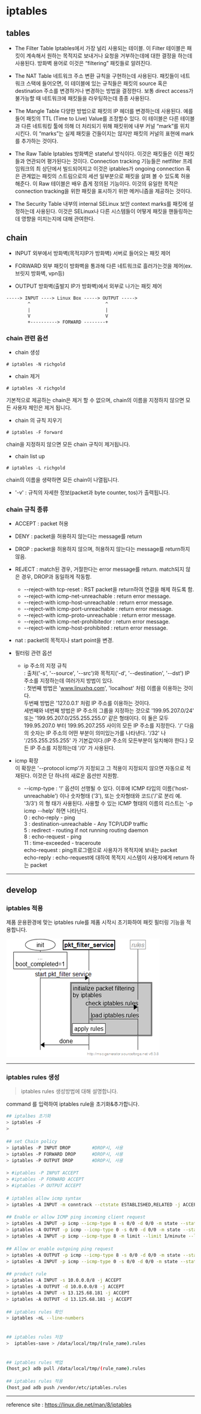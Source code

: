 # iptables

## tables

 - The Filter Table
   Iptables에서 가장 널리 사용되는 테이블. 이 Filter 테이블은 패킷이 계속해서 원하는 목적지로 보내거나 요청을 거부하는데에 대한 결정을 하는데 사용된다. 방화벽 용어로 이것은 “filtering” 패킷들로 알려진다.

 - The NAT Table
   네트워크 주소 변환 규칙을 구현하는데 사용된다. 패킷들이 네트워크 스택에 들어오면, 이 테이블에 있는 규칙들은 패킷의 source 혹은 destination 주소를 변경하거나 변경하는 방법을 결정한다. 보통 direct access가 불가능할 때 네트워크에 패킷들을 라우팅하는데 종종 사용된다. 

 - The Mangle Table
   다양한 방법으로 패킷의 IP 헤더를 변경하는데 사용된다. 예를 들어 패킷의 TTL (Time to Live) Value를 조정할수 있다. 이 테이블은 다른 테이블과 다른 네트워킹 툴에 의해 더 처리되기 위해 패킷위에 내부 커널 “mark”를 위치 시킨다. 이 “marks”는 실제 패킷을 건들이지는 않지만 패킷의 커널의 표현에 mark를 추가하는 것이다. 

 - The Raw Table
    Iptables 방화벽은 stateful 방식이다. 이것은 패킷들은 이전 패킷들과 연관되어 평가된다는 것이다. Connection tracking 기능들은 netfilter 프레임워크의 최 상단에서 빌드되어지고 이것은 iptables가 ongoing connection 혹은 관계없는 패킷의 스트림으로의 세션 일부분으로 패킷을 살펴 볼 수 있도록 허용해준다. 이 Raw 테이블은 배우 좁게 정의된 기능이다. 이것의 유일한 목적은 connection tracking을 위한 패킷을 표시하기 위한 메커니즘을 제공하는 것이다.

 - The Security Table
   내부의 internal SELinux 보안 context marks를 패킷에 설정하는데 사용된다. 이것은 SELinux나 다른 시스템들이 어떻게 패킷을 핸들링하는데 영향을 미치는지에 대해 관여한다. 

## chain
 
 - INPUT
   외부에서 방화벽(목적지IP가 방화벽) 서버로 들어오는 패킷 제어

 - FORWARD
   외부 패킷이 방화벽을 통과해 다른 네트워크로 흘러가는것을 제어(ex. 브릿지 방화벽, vpn등)

 - OUTPUT
   방화벽(출발지 IP가 방화벽)에서 외부로 나가는 패킷 제어

```
-----> INPUT ----> Linux Box -----> OUTPUT ----->
        ^                            ^
        |                            |
        V                            V
        +----------> FORWARD --------+
```

### chain 관련 옵션

- chain 생성
```
# iptables -N richgold
```
- chain 제거
```
# iptables -X richgold
```
 기본적으로 제공하는 chain은 제거 할 수 없으며, chain의 이름을 지정하지 않으면 모든 사용자 체인은 제거 됩니다.

- chain 의 규칙 지우기
```
# iptables -F forward
```
 chain을 지정하지 않으면 모든 chain 규칙이 제거됩니다. 

- chain list up
```
# iptables -L richgold
```
 chain의 이름을 생략하면 모든 chain이 나열됩니다. 
  * '-v' : 규칙의 자세한 정보(packet과 byte counter, tos)가 출력됩니다.

### chain 규칙 종류
 - ACCEPT : packet 허용
 - DENY : packet을 허용하지 않는다는 message를 return
 - DROP : packet을 허용하지 않으며, 허용하지 않는다는 message를 return하지 않음.  
 - REJECT : match된 경우, 거절한다는 error message를 return.   match되지 않은 경우, DROP과 동일하게 작동함.
   * --reject-with tcp-reset : RST packet을 return하여 연결을 해제 하도록 함.
   * --reject-with icmp-net-unreachable : return error message.
   * --reject-with icmp-host-unreachable : return error message.
   * --reject-with icmp-port-unreachable : return error message.
   * --reject-with icmp-proto-unreachable : return error message.
   * --reject-with icmp-net-prohibitedor : return error message.
   * --reject-with icmp-host-prohibited : return error message.
 - nat : packet의 목적지나 start point을 변경.
 - 필터링 관련 옵션
   * ip 주소의 지정 규칙  
     : 출처('-s', '--source', '--src')와 목적지('-d', '--destination', '--dst') IP 주소를 지정하는데 여러가지 방법이 있다.  
	 : 첫번째 방법은 'www.linuxhq.com', 'localhost' 처럼 이름을 이용하는 것이다.   
	 두번째 방법은 '127.0.0.1' 처럼 IP 주소를 이용하는 것이다.   
	 세번째와 네번째 방법은 IP 주소의 그룹을 지정하는 것으로 '199.95.207.0/24' 또는 '199.95.207.0/255.255.255.0' 같은 형태이다. 이 둘은 모두 199.95.207.0 부터 199.95.207.255 사이의 모든 IP 주소를 지정한다. '/' 다음의 숫자는 IP 주소의 어떤 부분이 의미있는가를 나타낸다. '/32' 나 '/255.255.255.255' 가 기본값이다.(IP 주소의 모든부분이 일치해야 한다.) 모든 IP 주소를 지정하는데 '/0' 가 사용된다.    
  
 - icmp 확장   
  이 확장은 '--protocol icmp'가 지정되고 그 적용이 지정되지 않으면 자동으로 적재된다. 이것은 단 하나의 새로운 옵션만 지원함.  
    * --icmp-type   : '!' 옵션이 선행될 수 있다. 이후에 ICMP 타입의 이름('host-unreachable') 이나 숫자형태 ('3'), 또는 숫자형태와 코드('/'로 분리 예. '3/3') 의 형 태가 사용된다. 사용할 수 있는 ICMP 형태의 이름의 리스트는 '-p icmp --help' 하면 나타난다.   
	0 : echo-reply - ping  
	3 : destination-unreachable - Any TCP/UDP traffic  
	5 : redirect - routing if not running routing daemon  
	8 : echo-request - ping  
	11 : time-exceeded - traceroute  
	echo-request : ping프로그램으로 사용자가 목적지에 보내는 packet  
	echo-reply : echo-request에 대하여 목적지 시스템이 사용자에게 return 하는 packet  



---


## develop 


### iptables 적용

제품 운용환경에 맞는 iptables rule를 제품 시작시 초기화하여 패킷 필터링 기능을 적용합니다.

![iptables rule load scheme tcc8985 based](image/IPTABLES-01.png)  


---

### iptables rules 생성

> iptables rules 생성방법에 대해 설명합니다.

command 를 입력하여 iptables rule을 초기화&추가합니다.

```bash
## iptalbes 초기화
> iptables -F
>  

## set Chain policy
> iptables -P INPUT DROP		#DROP시, 사용
> iptables -P FORWARD DROP		#DROP시, 사용
> iptables -P OUTPUT DROP		#DROP시, 사용

> #iptables -P INPUT ACCEPT
> #iptables -P FORWARD ACCEPT
> #iptables -P OUTPUT ACCEPT

# iptables allow icmp syntax
> iptables -A INPUT -m conntrack --ctstate ESTABLISHED,RELATED -j ACCEPT

## Enable or allow ICMP ping incoming client request
> iptables -A INPUT -p icmp --icmp-type 8 -s 0/0 -d 0/0 -m state --state NEW,ESTABLISHED,RELATED -j ACCEPT
> iptables -A OUTPUT -p icmp --icmp-type 0 -s 0/0 -d 0/0 -m state --state ESTABLISHED,RELATED -j ACCEPT
> iptables -A INPUT -p icmp --icmp-type 8 -m limit --limit 1/minute --limit-burst 2 -j LOG --log-prefix " PING-PONG-FLOOD "

## Allow or enable outgoing ping request
> iptables -A OUTPUT -p icmp --icmp-type 8 -s 0/0 -d 0/0 -m state --state NEW,ESTABLISHED,RELATED -j ACCEPT
> iptables -A INPUT -p icmp --icmp-type 0 -s 0/0 -d 0/0 -m state --state ESTABLISHED,RELATED -j ACCEPT
 
## product rule
> iptables -A INPUT -s 10.0.0.0/8 -j ACCEPT
> iptables -A OUTPUT -d 10.0.0.0/8 -j ACCEPT
> iptables -A INPUT -s 13.125.68.181 -j ACCEPT
> iptables -A OUTPUT -d 13.125.68.181 -j ACCEPT

## iptables rules 확인
> iptables -nL --line-numbers


## iptables rules 저장
>  iptables-save > /data/local/tmp/(rule_name).rules


## iptables rules 백업
(host_pc) adb pull /data/local/tmp/(rule_name).rules

## iptables rules 적용
(host_pad adb push /vendor/etc/iptables.rules
```

---

reference site : https://linux.die.net/man/8/iptables
